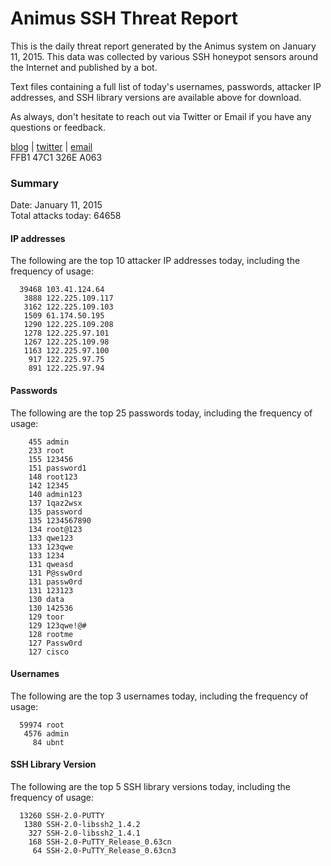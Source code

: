 # Animus SSH Threat Report

This is the daily threat report generated by the Animus system on January 11, 2015. This data was collected by various SSH honeypot sensors around the Internet and published by a bot.  

Text files containing a full list of today's usernames, passwords, attacker IP addresses, and SSH library versions are available above for download.  

As always, don't hesitate to reach out via Twitter or Email if you have any questions or feedback.  

[blog](http://morris.guru) | [twitter](https://twitter.com/andrew___morris) | [email](mailto:andrew@morris.guru)  
FFB1 47C1 326E A063  

### Summary

Date: January 11, 2015  
Total attacks today: 64658  

#### IP addresses
The following are the top 10 attacker IP addresses today, including the frequency of usage:
```
  39468 103.41.124.64
   3888 122.225.109.117
   3162 122.225.109.103
   1509 61.174.50.195
   1290 122.225.109.208
   1278 122.225.97.101
   1267 122.225.109.98
   1163 122.225.97.100
    917 122.225.97.75
    891 122.225.97.94
```

#### Passwords
The following are the top 25 passwords today, including the frequency of usage:
```
    455 admin
    233 root
    155 123456
    151 password1
    148 root123
    142 12345
    140 admin123
    137 1qaz2wsx
    135 password
    135 1234567890
    134 root@123
    133 qwe123
    133 123qwe
    133 1234
    131 qweasd
    131 P@ssw0rd
    131 passw0rd
    131 123123
    130 data
    130 142536
    129 toor
    129 123qwe!@#
    128 rootme
    127 Passw0rd
    127 cisco
```

#### Usernames
The following are the top 3 usernames today, including the frequency of usage:
```
  59974 root
   4576 admin
     84 ubnt
```

#### SSH Library Version
The following are the top 5 SSH library versions today, including the frequency of usage:
```
  13260 SSH-2.0-PUTTY
   1380 SSH-2.0-libssh2_1.4.2
    327 SSH-2.0-libssh2_1.4.1
    168 SSH-2.0-PuTTY_Release_0.63cn
     64 SSH-2.0-PuTTY_Release_0.63cn3
```
